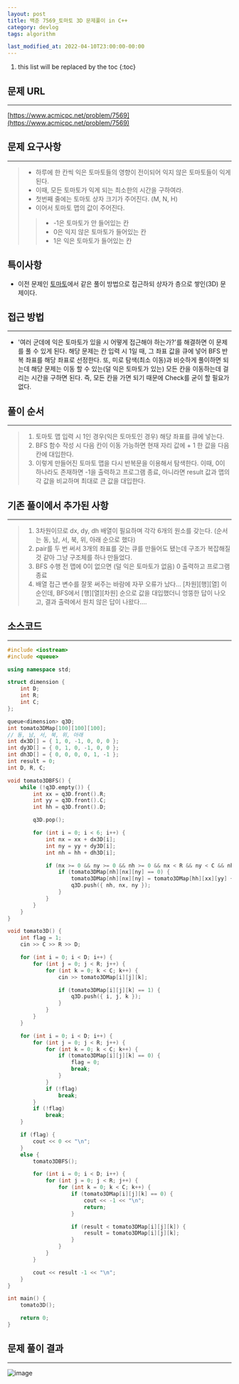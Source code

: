 ```yaml
---
layout: post
title: 백준 7569_토마토 3D 문제풀이 in C++
category: devlog
tags: algorithm

last_modified_at: 2022-04-10T23:00:00-00:00
---
```


1. this list will be replaced by the toc
{:toc}

## 문제 URL
---
[https://www.acmicpc.net/problem/7569](https://www.acmicpc.net/problem/7569)

## 문제 요구사항
---
> + 하루에 한 칸씩 익은 토마토들의 영향이 전이되어 익지 않은 토마토들이 익게 된다.
> + 이때, 모든 토마토가 익게 되는 최소한의 시간을 구하여라.
> + 첫번째 줄에는 토마토 상자 크기가 주어진다. (M, N, H)
> + 이어서 토마토 맵의 값이 주어진다.
>> + -1은 토마토가 안 들어있는 칸
>> +  0은 익지 않은 토마토가 들어있는 칸
>> +  1은 익은 토마토가 들어있는 칸

## 특이사항
+ 이전 문제인 [토마토](https://www.acmicpc.net/problem/7576)에서 같은 풀이 방법으로 접근하되 상자가 층으로 쌓인(3D) 문제이다.

## 접근 방법
---
+ '여러 군데에 익은 토마토가 있을 시 어떻게 접근해야 하는가?'를 해결하면 이 문제를 풀 수 있게 된다. 해당 문제는 칸 입력 시 1일 때, 그 좌표 값을 큐에 넣어 BFS 반복 좌표를 해당 좌표로 선정한다. 또, 미로 탐색(최소 이동)과 비슷하게 풀이하면 되는데 해당 문제는 이동 할 수 있는(덜 익은 토마토가 있는) 모든 칸을 이동하는데 걸리는 시간을 구하면 된다. 즉, 모든 칸을 가면 되기 때문에 Check를 굳이 할 필요가 없다.

## 풀이 순서
---
> 1. 토마토 맵 입력 시 1인 경우(익은 토마토인 경우) 해당 좌표를 큐에 넣는다.
> 2. BFS 함수 작성 시 다음 칸이 이동 가능하면 현재 자리 값에 + 1 한 값을 다음 칸에 대입한다.
> 3. 이렇게 만들어진 토마토 맵을 다시 반복문을 이용해서 탐색한다. 이때, 0이 하나라도 존재하면 -1을 출력하고 프로그램 종료, 아니라면 result 값과 맵의 각 값을 비교하며 최대로 큰 값을 대입한다.

## 기존 풀이에서 추가된 사항
---
> 1. 3차원이므로 dx, dy, dh 배열이 필요하며 각각 6개의 원소를 갖는다. (순서는 동, 남, 서, 북, 위, 아래 순으로 했다)
> 2. pair를 두 번 써서 3개의 좌표를 갖는 큐를 만들어도 됐는데 구조가 복잡해질 것 같아 그냥 구조체를 하나 만들었다.
> 3. BFS 수행 전 맵에 0이 없으면 (덜 익은 토마토가 없음) 0 출력하고 프로그램 종료
> 4. 배열 접근 변수를 잘못 써주는 바람에 자꾸 오류가 났다... [차원][행][열] 이 순인데, BFS에서 [행][열][차원] 순으로 값을 대입했더니 엉뚱한 답이 나오고, 결과 출력에서 원치 않은 답이 나왔다....

## 소스코드
---
~~~c++
#include <iostream>
#include <queue>

using namespace std;

struct dimension {
	int D;
	int R;
	int C;
};

queue<dimension> q3D;
int tomato3DMap[100][100][100];
// 동, 남, 서, 북, 위, 아래
int dx3D[] = { 1, 0, -1, 0, 0, 0 };
int dy3D[] = { 0, 1, 0, -1, 0, 0 };
int dh3D[] = { 0, 0, 0, 0, 1, -1 };
int result = 0;
int D, R, C;

void tomato3DBFS() {
	while (!q3D.empty()) {
		int xx = q3D.front().R;
		int yy = q3D.front().C;
		int hh = q3D.front().D;

		q3D.pop();

		for (int i = 0; i < 6; i++) {
			int nx = xx + dx3D[i];
			int ny = yy + dy3D[i];
			int nh = hh + dh3D[i];

			if (nx >= 0 && ny >= 0 && nh >= 0 && nx < R && ny < C && nh < D) {
				if (tomato3DMap[nh][nx][ny] == 0) {
					tomato3DMap[nh][nx][ny] = tomato3DMap[hh][xx][yy] + 1;
					q3D.push({ nh, nx, ny });
				}
			}
		}
	}
}

void tomato3D() {
	int flag = 1;
	cin >> C >> R >> D;

	for (int i = 0; i < D; i++) {
		for (int j = 0; j < R; j++) {
			for (int k = 0; k < C; k++) {
				cin >> tomato3DMap[i][j][k];

				if (tomato3DMap[i][j][k] == 1) {
					q3D.push({ i, j, k });
				}
			}
		}
	}

	for (int i = 0; i < D; i++) {
		for (int j = 0; j < R; j++) {
			for (int k = 0; k < C; k++) {
				if (tomato3DMap[i][j][k] == 0) {
					flag = 0;
					break;
				}
			}
			if (!flag)
				break;
		}
		if (!flag)
			break;
	}

	if (flag) {
		cout << 0 << "\n";
	}
	else {
		tomato3DBFS();

		for (int i = 0; i < D; i++) {
			for (int j = 0; j < R; j++) {
				for (int k = 0; k < C; k++) {
					if (tomato3DMap[i][j][k] == 0) {
						cout << -1 << "\n";
						return;
					}

					if (result < tomato3DMap[i][j][k]) {
						result = tomato3DMap[i][j][k];
					}
				}
			}
		}

		cout << result -1 << "\n";
	}
}

int main() {
	tomato3D();

	return 0;
} 
~~~

## 문제 풀이 결과
---
![image](https://user-images.githubusercontent.com/84364741/161882665-5a08701a-3d5b-47aa-900e-d2c2235bbc53.png)